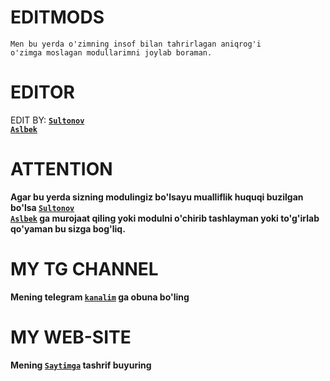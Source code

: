 # EDITMODS
<code>Men bu yerda o'zimning insof bilan tahrirlagan 
aniqrog'i o'zimga moslagan modullarimni joylab boraman.</code>
# EDITOR
EDIT BY: <code><strong><a href="https://t.me/SultonovAslbek">Sultonov Aslbek</a></strong></code>
# ATTENTION
<strong>Agar bu yerda sizning modulingiz bo'lsayu mualliflik huquqi buzilgan bo'lsa <code><a href="https://t.me/SultonovAslbek">Sultonov Aslbek</a></code> ga murojaat qiling yoki modulni o'chirib tashlayman yoki to'g'irlab qo'yaman bu sizga bog'liq.</strong>
# MY TG CHANNEL
<b>Mening telegram <code><a href="https://t.me/lucifer_seriali_uzbek">kanalim</a></code> ga obuna bo'ling</b>
# MY WEB-SITE
<b>Mening <code><a href="m1762.myxvest.ru">Saytimga</a></code> tashrif buyuring</b>
